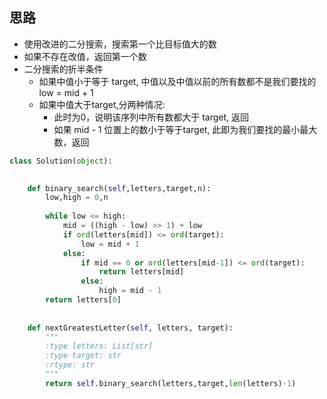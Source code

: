 ## 思路

- 使用改进的二分搜索，搜索第一个比目标值大的数
- 如果不存在改值，返回第一个数
- 二分搜索的折半条件
    - 如果中值小于等于 target, 中值以及中值以前的所有数都不是我们要找的 low = mid + 1
    - 如果中值大于target,分两种情况:
        - 此时为0，说明该序列中所有数都大于 target,  返回
        - 如果 mid - 1 位置上的数小于等于target, 此即为我们要找的最小最大数，返回

```Python
class Solution(object):
    

    def binary_search(self,letters,target,n):
        low,high = 0,n
     
        while low <= high:
            mid = ((high - low) >> 1) + low
            if ord(letters[mid]) <= ord(target):
                low = mid + 1
            else:
                if mid == 0 or ord(letters[mid-1]) <= ord(target):
                    return letters[mid]
                else:
                    high = mid - 1
        return letters[0]            
                    
    
    def nextGreatestLetter(self, letters, target):
        """
        :type letters: List[str]
        :type target: str
        :rtype: str
        """
        return self.binary_search(letters,target,len(letters)-1)
```